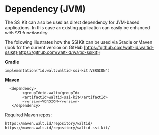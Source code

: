 # Dependency (JVM)

The SSI Kit can also be used as direct dependency for JVM-based applications. In this case an existing application can easily be enhanced with SSI functionality.

The following illustrates how the SSI Kit can be used via Gradle or Maven (look for the current version on GitHub [https://github.com/walt-id/waltid-ssikit](https://github.com/walt-id/waltid-ssikit))

**Gradle**

```
implementation("id.walt:waltid-ssi-kit:VERSION")
```

**Maven**

```
  <dependency>
        <groupId>id.walt</groupId>
        <artifactId>waltid-ssi-kit</artifactId>
        <version>VERSION</version>
   </dependency>
```

Required Maven repos:

```
https://maven.walt.id/repository/waltid/
https://maven.walt.id/repository/waltid-ssi-kit/
```
